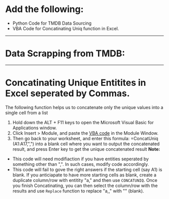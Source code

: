 # Add the following:
+ Python Code for TMDB Data Sourcing
+ VBA Code for Concatinating Uniq function in Excel.

--------------

# Data Scrapping from TMDB: 









--------------
# Concatinating Unique Entitites in Excel seperated by Commas.
The following function helps us to concatenate only the unique values into a single cell from a list
  1. Hold down the ALT + F11 keys to open the Microsoft Visual Basic for Applications window.
  2. Click Insert > Module, and paste the [VBA code]() in the Module Window.
  3. Then go back to your worksheet, and enter this formula: =ConcatUniq (A1:A17,",") into a blank cell where you want to output the concatenated result, and press Enter key to get the unique concatenated result
**Note:**
+ This code will need modifiaction if you have entities seperated by something other than ",". In such cases, modify code accordingly.
+ This code will fail to gove the right answers if the starting cell (say A1) is blank. If you anticiapate to have more starting cells as blank, create a duplicate column/row with entitity "a," and then use `CONCATUNIQ`. Once you finish Concatinating, you can then select the column/row with the results and use `Replace` function to replace "a,," with "" (blank). 
